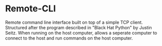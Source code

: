 # Remote-CLI
Remote command line interface built on top of a simple TCP client. Structured after the program described in "Black Hat Python" by Justin Seitz.
When running on the host computer, allows a seperate computer to connect to the host and run commands on the host computer.

